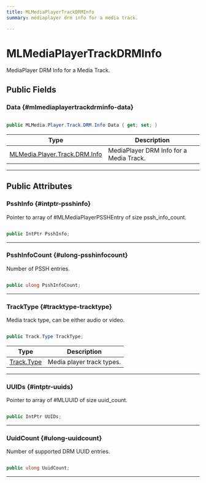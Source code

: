 ```yaml
---
title: MLMediaPlayerTrackDRMInfo
summary: mediaplayer drm info for a media track. 

---
```


# MLMediaPlayerTrackDRMInfo




MediaPlayer DRM Info for a Media Track.   





## Public Fields

### Data {#mlmediaplayertrackdrminfo-data}

```csharp

public MLMedia.Player.Track.DRM.Info Data { get; set; }

```

| Type | Description  | 
|--|--|
| [MLMedia.Player.Track.DRM.Info](/unity-api/api/UnityEngine.XR.MagicLeap/MLMedia/Player/Track/DRM/UnityEngine.XR.MagicLeap.MLMedia.Player.Track.DRM.Info.md) | MediaPlayer DRM Info for a Media Track.  |





-----------

## Public Attributes

### PsshInfo {#intptr-psshinfo}

Pointer to array of #MLMediaPlayerPSSHEntry of size pssh&#95;info&#95;count. 

```csharp

public IntPtr PsshInfo;

```






-----------

### PsshInfoCount {#ulong-psshinfocount}

Number of PSSH entries. 

```csharp

public ulong PsshInfoCount;

```






-----------

### TrackType {#tracktype-tracktype}

Media track type, can be either audio or video. 

```csharp

public Track.Type TrackType;

```

| Type | Description  | 
|--|--|
| [Track.Type](/unity-api/api/UnityEngine.XR.MagicLeap/MLMedia/Player/Track/UnityEngine.XR.MagicLeap.MLMedia.Player.Track.md#enums-type) | Media player track types.  |





-----------

### UUIDs {#intptr-uuids}

Pointer to array of #MLUUID of size uuid&#95;count. 

```csharp

public IntPtr UUIDs;

```






-----------

### UuidCount {#ulong-uuidcount}

Number of supported DRM UUID entries. 

```csharp

public ulong UuidCount;

```






-----------

